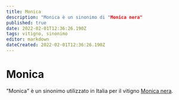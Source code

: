 ```yaml
---
title: Monica
description: "Monica è un sinonimo di "Monica nera"
published: true
date: 2022-02-01T12:36:26.190Z
tags: vitigno, sinonimo
editor: markdown
dateCreated: 2022-02-01T12:36:26.190Z
---
```


# Monica
"Monica" è un sinonimo utilizzato in Italia per il vitigno [Monica nera](/vitigni/bacca-nera/monica-nera).